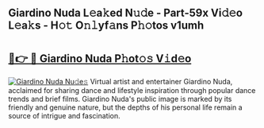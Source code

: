 ## Giardino Nuda L𝚎a𝚔ed N𝚞𝚍e - Part-59x Vi𝚍𝚎o L𝚎a𝚔s - H𝚘𝚝 O𝚗𝚕yf𝚊ns P𝚑𝚘tos v1umh

# <h2><a href="http://kfes8ff.oniu.top/?m=Giardino+Nuda">🔗👉 🔴 Giardino Nuda P𝚑ot𝚘𝚜 V𝚒d𝚎o</a></h2>

[![Giardino Nuda Nu𝚍e𝚜](https://i.imgur.com/0qMVB7G.gif)](http://kfes8ff.oniu.top/?m=Giardino+Nuda)
Virtual artist and entertainer Giardino Nuda, acclaimed for sharing dance and lifestyle inspiration through popular dance trends and brief films. Giardino Nuda's public image is marked by its friendly and genuine nature, but the depths of his personal life remain a source of intrigue and fascination.  
